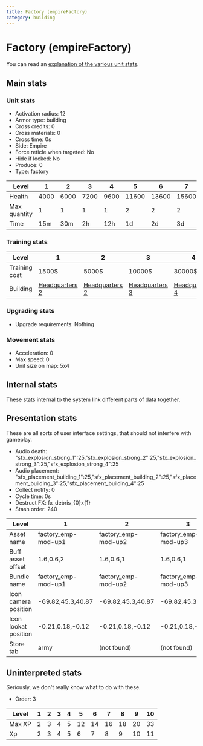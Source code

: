 ```yaml
---
title: Factory (empireFactory)
category: building
---
```


# Factory (empireFactory)

You can read an [explanation  of the various unit stats](unitexplained.md).

## Main stats

### Unit stats

  * Activation radius: 12
  * Armor type: building
  * Cross credits: 0
  * Cross materials: 0
  * Cross time: 0s
  * Side: Empire
  * Force reticle when targeted: No
  * Hide if locked: No
  * Produce: 0
  * Type: factory

|Level       |1   |2   |3   |4   |5    |6    |7    |8    |9    |10   |
|------------|----|----|----|----|-----|-----|-----|-----|-----|-----|
|Health      |4000|6000|7200|9600|11600|13600|15600|17600|19600|21600|
|Max quantity|1   |1   |1   |1   |2    |2    |2    |2    |2    |3    |
|Time        |15m |30m |2h  |12h |1d   |2d   |3d   |4d   |1w   |1w5d |


### Training stats

|Level        |1                              |2                              |3                              |4                              |5                              |6                              |7                              |8                              |9                              |10                              |
|-------------|-------------------------------|-------------------------------|-------------------------------|-------------------------------|-------------------------------|-------------------------------|-------------------------------|-------------------------------|-------------------------------|--------------------------------|
|Training cost|1500$                          |5000$                          |10000$                         |30000$                         |75000$                         |275000$                        |400000$                        |800000$                        |2000000$                       |3500000$                        |
|Building     |[Headquarters 2](empireHQ.html)|[Headquarters 2](empireHQ.html)|[Headquarters 3](empireHQ.html)|[Headquarters 4](empireHQ.html)|[Headquarters 5](empireHQ.html)|[Headquarters 6](empireHQ.html)|[Headquarters 7](empireHQ.html)|[Headquarters 8](empireHQ.html)|[Headquarters 9](empireHQ.html)|[Headquarters 10](empireHQ.html)|


### Upgrading stats

  * Upgrade requirements: Nothing

### Movement stats

  * Acceleration: 0
  * Max speed: 0
  * Unit size on map: 5x4

## Internal stats

These stats internal to the system link different parts of data together.


## Presentation stats

These are all sorts of user interface settings, that should not interfere with gameplay.

  * Audio death: "sfx_explosion_strong_1":25,"sfx_explosion_strong_2":25,"sfx_explosion_strong_3":25,"sfx_explosion_strong_4":25
  * Audio placement: "sfx_placement_building_1":25,"sfx_placement_building_2":25,"sfx_placement_building_3":25,"sfx_placement_building_4":25
  * Collect notify: 0
  * Cycle time: 0s
  * Destruct FX: fx_debris_{0}x{1}
  * Stash order: 240

|Level               |1                  |2                  |3                  |4                  |5                  |6                  |7-10               |
|--------------------|-------------------|-------------------|-------------------|-------------------|-------------------|-------------------|-------------------|
|Asset name          |factory_emp-mod-up1|factory_emp-mod-up2|factory_emp-mod-up3|factory_emp-mod-up4|factory_emp-mod-up5|factory_emp-mod-up6|factory_emp-mod-up7|
|Buff asset offset   |1.6,0.6,2          |1.6,0.6,1          |1.6,0.6,1          |1.6,0.6,1          |1.6,0.8,1          |1.6,1.6,1          |1.6,1.6,1          |
|Bundle name         |factory_emp-mod-up1|factory_emp-mod-up2|factory_emp-mod-up3|factory_emp-mod-up4|factory_emp-mod-up5|factory_emp-mod-up6|factory_emp-mod-up7|
|Icon camera position|-69.82,45.3,40.87  |-69.82,45.3,40.87  |-69.82,45.3,40.87  |-69.6,45.97,40.82  |-69.6,45.97,40.82  |-68.83,47.24,40.58 |-68.83,47.24,40.58 |
|Icon lookat position|-0.21,0.18,-0.12   |-0.21,0.18,-0.12   |-0.21,0.18,-0.12   |0.01,0.85,-0.17    |0.01,0.85,-0.17    |0.78,2.12,-0.41    |0.78,2.12,-0.41    |
|Store tab           |army               |(not found)        |(not found)        |(not found)        |(not found)        |(not found)        |(not found)        |


## Uninterpreted stats

Seriously, we don't really know what to do with these.

  * Order: 3

|Level |1|2|3|4|5 |6 |7 |8 |9 |10|
|------|-|-|-|-|--|--|--|--|--|--|
|Max XP|2|3|4|5|12|14|16|18|20|33|
|Xp    |2|3|4|5|6 |7 |8 |9 |10|11|


